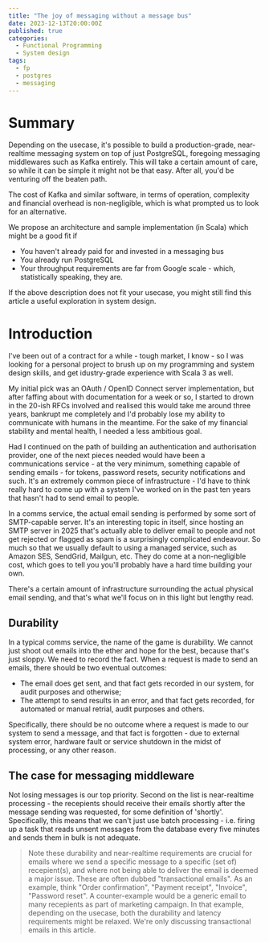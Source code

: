 ```yaml
---
title: "The joy of messaging without a message bus"
date: 2023-12-13T20:00:00Z
published: true
categories:
  - Functional Programming
  - System design
tags:
  - fp
  - postgres
  - messaging
---
```


# Summary

Depending on the usecase, it's possible to build a production-grade, near-realtime messaging system on top of just PostgreSQL, foregoing messaging middlewares such as Kafka entirely. This will take a certain amount of care, so while it can be simple it might not be that easy. After all, you'd be venturing off the beaten path.

The cost of Kafka and similar software, in terms of operation, complexity and financial overhead is non-negligible, which is what prompted us to look for an alternative.

We propose an architecture and sample implementation (in Scala) which might be a good fit if

- You haven't already paid for and invested in a messaging bus
- You already run PostgreSQL
- Your throughput requirements are far from Google scale - which, statistically speaking, they are.

If the above description does not fit your usecase, you might still find this article a useful exploration in system design. 

# Introduction

I've been out of a contract for a while - tough market, I know - so I was looking for a personal project to brush up on my programming and system design skills, and get idustry-grade experience with Scala 3 as well.

My initial pick was an OAuth / OpenID Connect server implementation, but after faffing about with documentation for a week or so, I started to drown in the 20-ish RFCs involved and realised this would take me around three years, bankrupt me completely and I'd probably lose my ability to communicate with humans in the meantime. For the sake of my financial stability and mental health, I needed a less ambitious goal.

Had I continued on the path of building an authentication and authorisation provider, one of the next pieces needed would have been a communications service - at the very minimum, something capable of sending emails - for tokens, password resets, security notifications and such. It's an extremely common piece of infrastructure - I'd have to think really hard to come up with a system I've worked on in the past ten years that hasn't had to send email to people.

In a comms service, the actual email sending is performed by some sort of SMTP-capable server. It's an interesting topic in itself, since hosting an SMTP server in 2025 that's actually able to deliver email to people and not get rejected or flagged as spam is a surprisingly complicated endeavour. So much so that we usually default to using a managed service, such as Amazon SES, SendGrid, Mailgun, etc. They do come at a non-negligible cost, which goes to tell you you'll probably have a hard time building your own.

There's a certain amount of infrastructure surrounding the actual physical email sending, and that's what we'll focus on in this light but lengthy read.

## Durability

In a typical comms service, the name of the game is durability. We cannot just shoot out emails into the ether and hope for the best, because that's just sloppy. We need to record the fact. When a request is made to send an emails, there should be two eventual outcomes:

- The email does get sent, and that fact gets recorded in our system, for audit purposes and otherwise;
- The attempt to send results in an error, and that fact gets recorded, for automated or manual retrial, audit purposes and others.

Specifically, there should be no outcome where a request is made to our system to send a message, and that fact is forgotten - due to external system error, hardware fault or service shutdown in the midst of processing, or any other reason.

## The case for messaging middleware

Not losing messages is our top priority. Second on the list is near-realtime processing - the recepients should receive their emails shortly after the message sending was requested, for some definition of 'shortly'. Specifically, this means that we can't just use batch processing - i.e. firing up a task that reads unsent messages from the database every five minutes and sends them in bulk is not adequate.

> Note these durability and near-realtime requirements are crucial for emails where we send a specific message to a specific (set of) recepient(s), and where not being able to deliver the email is deemed a major issue. These are often dubbed "transactional emails". As an example, think "Order confirmation", "Payment receipt", "Invoice", "Password reset". A counter-example would be a generic email to many recepients as part of marketing campaign. In that example, depending on the usecase, both the durability and latency requirements might be relaxed. We're only discussing transactional emails in this article. 




